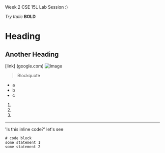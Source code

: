 Week 2 CSE 15L Lab Session :)

*Try Italic*
**BOLD**
# Heading
## Another Heading
[link] (google.com)
![Image](http://url/a.png)
> Blockquote
* a
* b
* c
1.
2.
3.

------------------

'Is this inline code?' let's see

```
# code block
some statement 1
some statement 2
```
